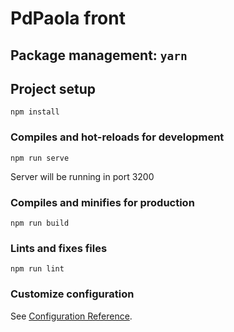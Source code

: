 # PdPaola front

## Package management: `yarn`

## Project setup
```
npm install
```

### Compiles and hot-reloads for development
```
npm run serve
```

Server will be running in port 3200

### Compiles and minifies for production
```
npm run build
```

### Lints and fixes files
```
npm run lint
```

### Customize configuration
See [Configuration Reference](https://cli.vuejs.org/config/).
